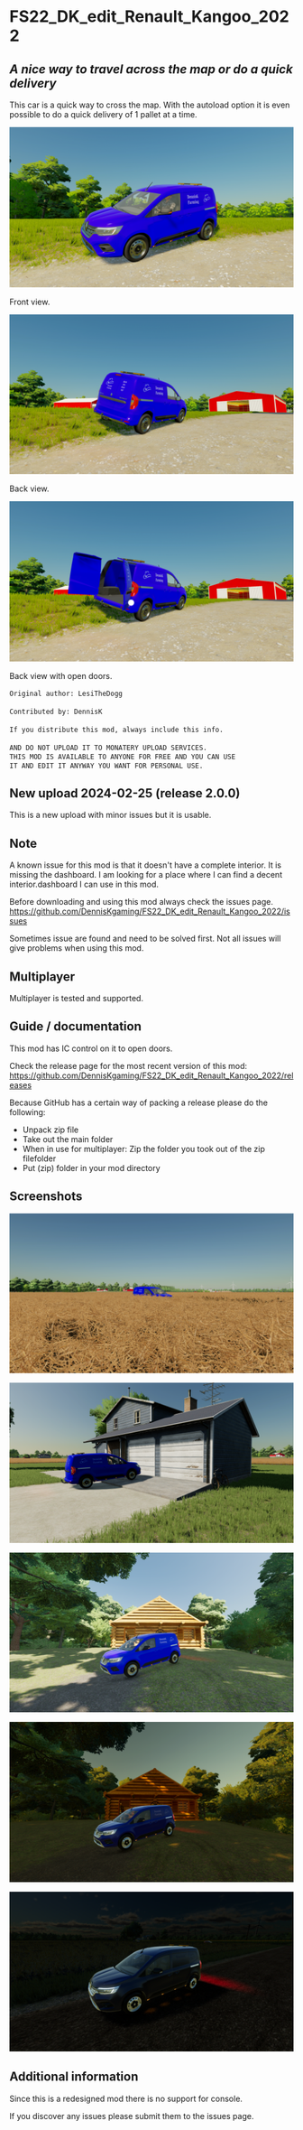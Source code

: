 # FS22_DK_edit_Renault_Kangoo_2022

## *A nice way to travel across the map or do a quick delivery*


This car is a quick way to cross the map. With the autoload option it is even possible to do a quick delivery of 1 pallet at a time.


![Alt text](screenshots/kangoo_01.png)

Front view.

![Alt text](screenshots/kangoo_02.png)

Back view.

![Alt text](screenshots/kangoo_03.png)

Back view with open doors.



```
Original author: LesiTheDogg

Contributed by: DennisK

If you distribute this mod, always include this info.

AND DO NOT UPLOAD IT TO MONATERY UPLOAD SERVICES.
THIS MOD IS AVAILABLE TO ANYONE FOR FREE AND YOU CAN USE
IT AND EDIT IT ANYWAY YOU WANT FOR PERSONAL USE.
```


## New upload 2024-02-25 (release 2.0.0)

This is a new upload with minor issues but it is usable.



## Note

A known issue for this mod is that it doesn't have a complete interior. It is missing the dashboard.
I am looking for a place where I can find a decent interior.dashboard I can use in this mod.

Before downloading and using this mod always check the issues page. https://github.com/DennisKgaming/FS22_DK_edit_Renault_Kangoo_2022/issues

Sometimes issue are found and need to be solved first. Not all issues will give problems when using this mod.

## Multiplayer
Multiplayer is tested and supported.


## Guide / documentation

This mod has IC control on it to open doors.

Check the release page for the most recent version of this mod: https://github.com/DennisKgaming/FS22_DK_edit_Renault_Kangoo_2022/releases

Because GitHub has a certain way of packing a release please do the following:
- Unpack zip file
- Take out the main folder
- When in use for multiplayer: Zip the folder you took out of the zip filefolder
- Put (zip) folder in your mod directory


## Screenshots

![Alt text](screenshots/screenshot_01.png)

![Alt text](screenshots/screenshot_02.png)

![Alt text](screenshots/screenshot_03.png)

![Alt text](screenshots/screenshot_04.png)

![Alt text](screenshots/screenshot_05.png)


## Additional information

Since this is a redesigned mod there is no support for console.

If you discover any issues please submit them to the issues page.